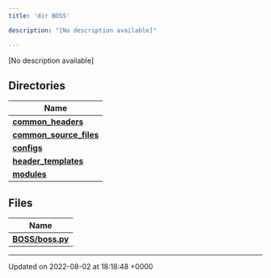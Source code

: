 ```yaml
---
title: 'dir BOSS'

description: "[No description available]"

---
```







[No description available]

## Directories

| Name           |
| -------------- |
| **[common_headers](/documentation/code/darkbit_development/files/dir_a2d5f2e6154cdcd3b46488ffbbbb2574/#dir-common-headers)**  |
| **[common_source_files](/documentation/code/darkbit_development/files/dir_ec82fb70b47bf0ce378965414b0ff5b2/#dir-common-source-files)**  |
| **[configs](/documentation/code/darkbit_development/files/dir_55d4c3e5585d0ebd94321a18f02dda40/#dir-configs)**  |
| **[header_templates](/documentation/code/darkbit_development/files/dir_f560fc3ef07fdc20589dba0de44f25dc/#dir-header-templates)**  |
| **[modules](/documentation/code/darkbit_development/files/dir_230a8c85ea264f76334600e02d05d990/#dir-modules)**  |

## Files

| Name           |
| -------------- |
| **[BOSS/boss.py](/documentation/code/darkbit_development/files/boss_8py/#file-boss.py)**  |






-------------------------------

Updated on 2022-08-02 at 18:18:48 +0000
